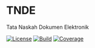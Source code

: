 # TNDE
Tata Naskah Dokumen Elektronik

[![License](https://img.shields.io/github/license/doyolabs/eoffice?style=flat-square)](https://github.com/doyolabs/eoffice/blob/master/LICENSE)
[![Build](https://img.shields.io/github/checks-status/doyolabs/eoffice/master?label=master&style=flat-square)](https://github.com/doyolabs/eoffice/actions/workflows/ci.yml)
[![Coverage](https://img.shields.io/codecov/c/github/doyolabs/eoffice/branch/master?style=flat-square)](https://app.codecov.io/gh/doyolabs/eoffice)
